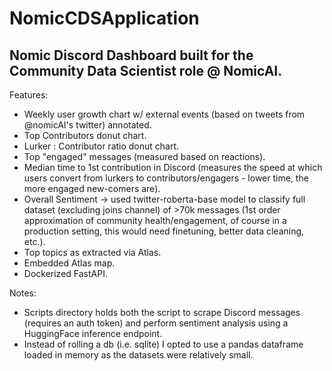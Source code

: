 # NomicCDSApplication

## Nomic Discord Dashboard built for the Community Data Scientist role @ NomicAI.
Features:
- Weekly user growth chart w/ external events (based on tweets from @nomicAI's twitter) annotated.
- Top Contributors donut chart.
- Lurker : Contributor ratio donut chart.
- Top "engaged" messages (measured based on reactions).
- Median time to 1st contribution in Discord (measures the speed at which users convert from lurkers to contributors/engagers - lower time, the more engaged new-comers are).
- Overall Sentiment -> used twitter-roberta-base model to classify full dataset (excluding joins channel) of >70k messages (1st order approximation of community health/engagement, of course in a production setting, this would need finetuning, better data cleaning, etc.).
- Top topics as extracted via Atlas.
- Embedded Atlas map.
- Dockerized FastAPI.

Notes:
- Scripts directory holds both the script to scrape Discord messages (requires an auth token) and perform sentiment analysis using a HuggingFace inference endpoint.
- Instead of rolling a db (i.e. sqlite) I opted to use a pandas dataframe loaded in memory as the datasets were relatively small.
